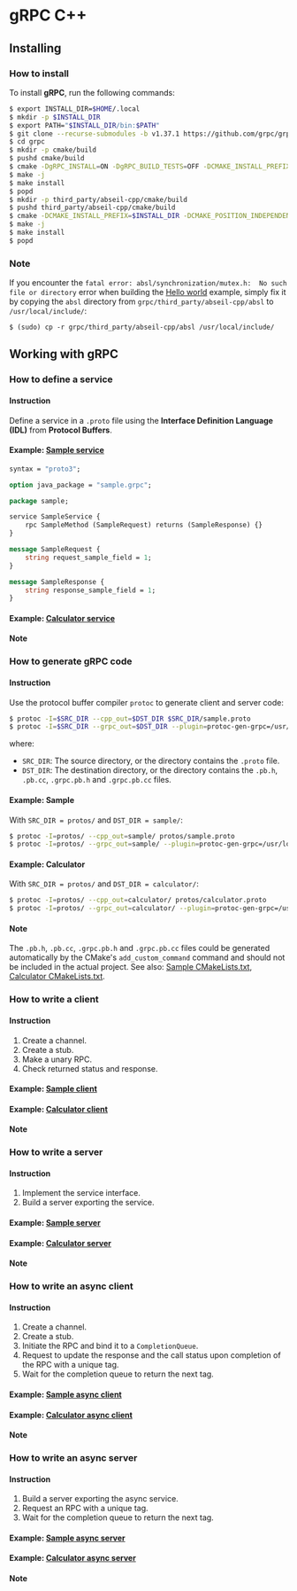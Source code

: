 # gRPC C++
## Installing

### How to install

To install **gRPC**, run the following commands:

```bash
$ export INSTALL_DIR=$HOME/.local
$ mkdir -p $INSTALL_DIR
$ export PATH="$INSTALL_DIR/bin:$PATH"
$ git clone --recurse-submodules -b v1.37.1 https://github.com/grpc/grpc
$ cd grpc
$ mkdir -p cmake/build
$ pushd cmake/build
$ cmake -DgRPC_INSTALL=ON -DgRPC_BUILD_TESTS=OFF -DCMAKE_INSTALL_PREFIX=$INSTALL_DIR ../..
$ make -j
$ make install
$ popd
$ mkdir -p third_party/abseil-cpp/cmake/build
$ pushd third_party/abseil-cpp/cmake/build
$ cmake -DCMAKE_INSTALL_PREFIX=$INSTALL_DIR -DCMAKE_POSITION_INDEPENDENT_CODE=TRUE ../..
$ make -j
$ make install
$ popd
```

### Note

If you encounter the `fatal error: absl/synchronization/mutex.h: 
No such file or directory` error when building the [Hello world](https://github.com/grpc/grpc/tree/master/examples/cpp/helloworld) example, simply fix it by copying the `absl` directory from `grpc/third_party/abseil-cpp/absl` 
to `/usr/local/include/`:

```
$ (sudo) cp -r grpc/third_party/abseil-cpp/absl /usr/local/include/
```

## Working with gRPC

### How to define a service

#### Instruction
Define a service in a `.proto` file using the **Interface Definition Language (IDL)** from **Protocol Buffers**.

#### Example: [Sample service](protos/sample/v1/sample.proto)
```protobuf
syntax = "proto3";

option java_package = "sample.grpc";

package sample;

service SampleService {
    rpc SampleMethod (SampleRequest) returns (SampleResponse) {}
}

message SampleRequest {
    string request_sample_field = 1;
}

message SampleResponse {
    string response_sample_field = 1;
}
```

#### Example: [Calculator service](protos/calculator/v1/calculator.proto)

#### Note

### How to generate gRPC code

#### Instruction
Use the protocol buffer compiler `protoc` to generate client and server code:
```bash
$ protoc -I=$SRC_DIR --cpp_out=$DST_DIR $SRC_DIR/sample.proto
$ protoc -I=$SRC_DIR --grpc_out=$DST_DIR --plugin=protoc-gen-grpc=/usr/local/bin/grpc_cpp_plugin $SRC_DIR/sample.proto
```
where:
* `SRC_DIR`: The source directory, or the directory contains the `.proto` file.
* `DST_DIR`: The destination directory, or the directory contains the `.pb.h`, `.pb.cc`, `.grpc.pb.h` and `.grpc.pb.cc` files.

#### Example: Sample
With `SRC_DIR = protos/` and `DST_DIR = sample/`:
```bash
$ protoc -I=protos/ --cpp_out=sample/ protos/sample.proto
$ protoc -I=protos/ --grpc_out=sample/ --plugin=protoc-gen-grpc=/usr/local/bin/grpc_cpp_plugin protos/sample.proto
```

#### Example: Calculator

With `SRC_DIR = protos/` and `DST_DIR = calculator/`:

```bash
$ protoc -I=protos/ --cpp_out=calculator/ protos/calculator.proto
$ protoc -I=protos/ --grpc_out=calculator/ --plugin=protoc-gen-grpc=/usr/local/bin/grpc_cpp_plugin protos/calculator.proto
```

#### Note

The `.pb.h`, `.pb.cc`, `.grpc.pb.h` and `.grpc.pb.cc` files could be generated automatically by the CMake's `add_custom_command` command and should not be included in the actual project. See also: [Sample CMakeLists.txt](sample/CMakeLists.txt), [Calculator CMakeLists.txt](calculator/CMakeLists.txt).

### How to write a client

#### Instruction
1. Create a channel.
2. Create a stub.
3. Make a unary RPC.
4. Check returned status and response.

#### Example: [Sample client](sample/sample_client.cc)
#### Example: [Calculator client](calculator/calculator_client.cc)

#### Note

### How to write a server

#### Instruction
1. Implement the service interface.
2. Build a server exporting the service.

#### Example: [Sample server](sample/sample_server.cc)
#### Example: [Calculator server](calculator/calculator_server.cc)

#### Note

### How to write an async client

#### Instruction

1. Create a channel.
2. Create a stub.
3. Initiate the RPC and bind it to a `CompletionQueue`.
4. Request to update the response and the call status upon completion of the RPC with a unique tag.
5. Wait for the completion queue to return the next tag.

#### Example: [Sample async client](sample/sample_async_client.cc)

#### Example: [Calculator async client](calculator/calculator_async_client.cc)

#### Note

### How to write an async server

#### Instruction

1. Build a server exporting the async service.
2. Request an RPC with a unique tag.
3. Wait for the completion queue to return the next tag.

#### Example: [Sample async server](sample/sample_async_server.cc)

#### Example: [Calculator async server](calculator/calculator_async_server.cc)

#### Note

